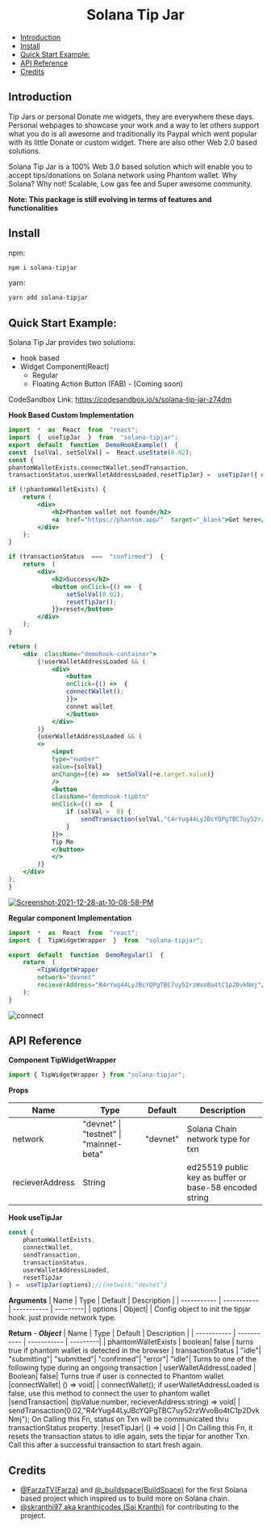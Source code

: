 <h1><b><center>Solana Tip Jar</center></b></h1>

- [Introduction](#introduction)
- [Install](#install)
- [Quick Start Example:](#quick-start-example)
- [API Reference](#api-reference)
- [Credits](#credits)

## Introduction

Tip Jars or personal Donate me widgets, they are everywhere these days. Personal webpages to showcase your work and a way to let others support what you do is all awesome and traditionally its Paypal which went popular with its little Donate or custom widget. There are also other Web 2.0 based solutions. 

Solana Tip Jar is a 100% Web 3.0 based solution which will enable you to accept tips/donations on Solana network using Phantom wallet. Why Solana? Why not! Scalable, Low gas fee and Super awesome community. 

**Note: This package is still evolving in terms of features and functionalities**

## Install

npm:

```bash
npm i solana-tipjar
```

yarn:

```bash
yarn add solana-tipjar
```

## Quick Start Example:

Solana Tip Jar provides two solutions:
* hook based
* Widget Component(React)
	* Regular
	* Floating Action Button (FAB) - (Coming soon)

CodeSandbox Link:
https://codesandbox.io/s/solana-tip-jar-z74dm

**Hook Based Custom Implementation**
```jsx
import  *  as  React  from  "react";
import  {  useTipJar  }  from  "solana-tipjar";
export  default  function  DemoHookExample()  {
const  [solVal, setSolVal] =  React.useState(0.02);
const {
phantomWalletExists,connectWallet,sendTransaction,
transactionStatus,userWalletAddressLoaded,resetTipJar} =  useTipJar({ network:  "devnet"  });

if (!phantomWalletExists) {
	return (
		<div>
			<h2>Phantom wallet not found</h2>
			<a  href="https://phantom.app/"  target="_blank">Get here</a>
		</div>
	);
}

if (transactionStatus  ===  "confirmed")  {
	return  (
		<div>
			<h2>Success</h2>
			<button	onClick={() =>  {
				setSolVal(0.02);
				resetTipJar();
			}}>reset</button>
		</div>
	);
}

return (
	<div  className="demohook-container">
		{!userWalletAddressLoaded && (
			<div>
				<button
				onClick={() =>  {
				connectWallet();
				}}>
				connet wallet
				</button>
			</div>
		)}
		{userWalletAddressLoaded && (
		<>
			<input
			type="number"
			value={solVal}
			onChange={(e) =>  setSolVal(+e.target.value)}
			/>
			<button
			className="demohook-tipbtn"
			onClick={() =>  {
				if (solVal >  0) {
					sendTransaction(solVal,"C4rYug44LyJBcYQPgTBC7uy52rzWvoBo4tC1p2DvkNmj");
				}
			}}>
			Tip Me
			</button>
			</>
		)}
	</div>
);
}
```

<a href="https://ibb.co/sszbwt5"><img src="https://i.ibb.co/mhgbqSv/Screenshot-2021-12-28-at-10-08-58-PM.png" alt="Screenshot-2021-12-28-at-10-08-58-PM" border="0"></a>

**Regular component Implementation**

```jsx
import  *  as  React  from  "react";
import  {  TipWidgetWrapper  }  from  "solana-tipjar";

export  default  function  DemoRegular()  {
	return  (
		<TipWidgetWrapper
		network="devnet"
		recieverAddress="R4rYug44LyJBcYQPgTBC7uy52rzWvoBo4tC1p2DvkNmj"/>
	);
}
```

![connect](https://user-images.githubusercontent.com/23178403/147459597-a694d4d1-6d95-41cf-89b7-44ae82baa7d4.PNG)

## API Reference

**Component TipWidgetWrapper**

```ts
import { TipWidgetWrapper } from "solana-tipjar";
```

**Props**

| Name      | Type | Default | Description |
| ----------- | ----------- |  ----------- | ---------|
| network      | "devnet" \| "testnet" \| "mainnet-beta"| "devnet" | Solana Chain network type for txn
| recieverAddress   | String        | |ed25519 public key as buffer or base-58 encoded string

**Hook useTipJar**
```ts
const {
	phantomWalletExists,
	connectWallet,
	sendTransaction,
	transactionStatus,
	userWalletAddressLoaded,
	resetTipJar
} =  useTipJar(options);//{network:"devnet"}
```
**Arguments**
| Name      | Type | Default | Description |
| ----------- | ----------- |  ----------- | ---------|
| options      | Object|      | Config object to init the tipjar hook. just provide network type.

**Return**
	- ***Object***
| Name      | Type | Default | Description |
| ----------- | ----------- |  ----------- | ---------|
| phantomWalletExists  | boolean| false | turns true if phantom wallet is detected in the browser
| transactionStatus   | "idle"\| "submitting"\| "submitted"\| "confirmed"\| "error"| "idle"| Turns to one of the following type during an ongoing transaction
| userWalletAddressLoaded   | Boolean| false| Turns true if user is connected to Phantom wallet
|connectWallet| () => void| | connectWallet(); if userWalletAddressLoaded is false, use this method to connect the user to phantom wallet
|sendTransaction| (tipValue:number, recieverAddress:string) => void| | sendTransaction(0.02,"R4rYug44LyJBcYQPgTBC7uy52rzWvoBo4tC1p2DvkNmj"); On Calling this Fn, status on Txn will be communicated thru transactionStatus property.
|resetTipJar| () => void | | On Calling this Fn, it resets the transaction status to idle again, sets the tipjar for another Txn. Call this after a successful transaction to start fresh again. 



## Credits

- [@FarzaTV(Farza)](https://twitter.com/FarzaTV) and [@_buildspace(BuildSpace)](https://twitter.com/_buildspace) for the first Solana based project which inspired us to build more on Solana chain. 
- [@skranthi97 aka kranthicodes (Sai Kranthi)](https://twitter.com/skranthi97) for contributing to the project.



